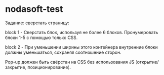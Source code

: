 # nodasoft-test

Задание: сверстать страницу:

block 1 - Сверстать блок, используя не более 6 блоков. Пронумеровать блоки 1-5 с помощью только CSS.

block 2 - При уменьшении ширины этого контейнера внутренние блоки должны уменьшаться, сохраняя соотношение сторон.

Pop-up должен быть свёрстан на CSS без использования JS (открытие/закрытие, позиционирование).

